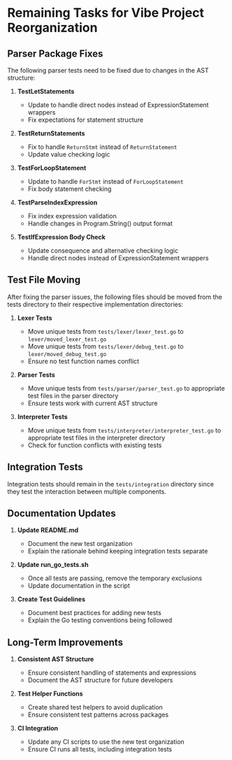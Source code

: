 # Remaining Tasks for Vibe Project Reorganization

## Parser Package Fixes

The following parser tests need to be fixed due to changes in the AST structure:

1. **TestLetStatements**
   - Update to handle direct nodes instead of ExpressionStatement wrappers
   - Fix expectations for statement structure

2. **TestReturnStatements**
   - Fix to handle `ReturnStmt` instead of `ReturnStatement`
   - Update value checking logic

3. **TestForLoopStatement**
   - Update to handle `ForStmt` instead of `ForLoopStatement`
   - Fix body statement checking

4. **TestParseIndexExpression**
   - Fix index expression validation
   - Handle changes in Program.String() output format

5. **TestIfExpression Body Check**
   - Update consequence and alternative checking logic
   - Handle direct nodes instead of ExpressionStatement wrappers

## Test File Moving

After fixing the parser issues, the following files should be moved from the tests directory to their respective implementation directories:

1. **Lexer Tests**
   - Move unique tests from `tests/lexer/lexer_test.go` to `lexer/moved_lexer_test.go`
   - Move unique tests from `tests/lexer/debug_test.go` to `lexer/moved_debug_test.go`
   - Ensure no test function names conflict

2. **Parser Tests**
   - Move unique tests from `tests/parser/parser_test.go` to appropriate test files in the parser directory
   - Ensure tests work with current AST structure

3. **Interpreter Tests**
   - Move unique tests from `tests/interpreter/interpreter_test.go` to appropriate test files in the interpreter directory
   - Check for function conflicts with existing tests

## Integration Tests

Integration tests should remain in the `tests/integration` directory since they test the interaction between multiple components.

## Documentation Updates

1. **Update README.md**
   - Document the new test organization
   - Explain the rationale behind keeping integration tests separate

2. **Update run_go_tests.sh**
   - Once all tests are passing, remove the temporary exclusions
   - Update documentation in the script

3. **Create Test Guidelines**
   - Document best practices for adding new tests
   - Explain the Go testing conventions being followed

## Long-Term Improvements

1. **Consistent AST Structure**
   - Ensure consistent handling of statements and expressions
   - Document the AST structure for future developers

2. **Test Helper Functions**
   - Create shared test helpers to avoid duplication
   - Ensure consistent test patterns across packages

3. **CI Integration**
   - Update any CI scripts to use the new test organization
   - Ensure CI runs all tests, including integration tests